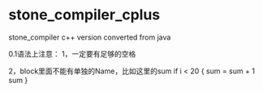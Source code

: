 # stone_compiler_cplus
stone_compiler c++ version converted from java


0.1语法上注意：
1，一定要有足够的空格


2，block里面不能有单独的Name，比如这里的sum
if i < 20 {
  sum = sum + 1
  sum
}